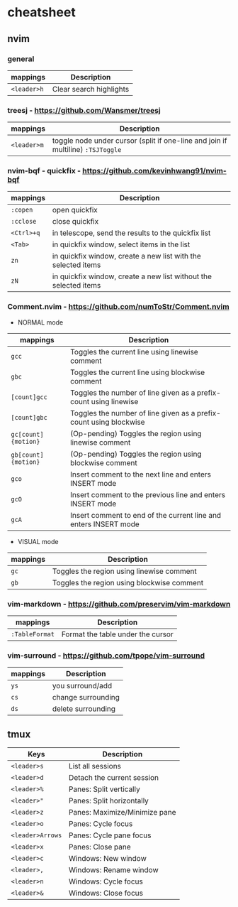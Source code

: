 # cheatsheet

## nvim

### general

| mappings    | Description             |
|-------------|-------------------------|
| `<leader>h` | Clear search highlights |



### treesj - https://github.com/Wansmer/treesj

| mappings    | Description                                                                     |
|-------------|---------------------------------------------------------------------------------|
| `<leader>m` | toggle node under cursor (split if one-line and join if multiline) `:TSJToggle` |


### nvim-bqf - quickfix - https://github.com/kevinhwang91/nvim-bqf

| mappings   | Description                                                      |
|------------|------------------------------------------------------------------|
| `:copen`   | open quickfix                                                    |
| `:cclose`  | close quickfix                                                   |
| `<Ctrl>+q` | in telescope, send the results to the quickfix list              |
| `<Tab>`    | in quickfix window, select items in the list                     |
| `zn`       | in quickfix window, create a new list with the selected items    |
| `zN`       | in quickfix window, create a new list without the selected items |


### Comment.nvim - https://github.com/numToStr/Comment.nvim

- NORMAL mode

| mappings            | Description                                                        |
|---------------------|--------------------------------------------------------------------|
| `gcc`               | Toggles the current line using linewise comment                    |
| `gbc`               | Toggles the current line using blockwise comment                   |
| `[count]gcc`        | Toggles the number of line given as a prefix-count using linewise  |
| `[count]gbc`        | Toggles the number of line given as a prefix-count using blockwise |
| `gc[count]{motion}` | (Op-pending) Toggles the region using linewise comment             |
| `gb[count]{motion}` | (Op-pending) Toggles the region using blockwise comment            |
| `gco`               | Insert comment to the next line and enters INSERT mode             |
| `gcO`               | Insert comment to the previous line and enters INSERT mode         |
| `gcA`               | Insert comment to end of the current line and enters INSERT mode   |

- VISUAL mode

| mappings | Description                                |
|----------|--------------------------------------------|
| `gc`     | Toggles the region using linewise comment  |
| `gb`     | Toggles the region using blockwise comment |


### vim-markdown - https://github.com/preservim/vim-markdown

| mappings       | Description                       |
|----------------|-----------------------------------|
| `:TableFormat` | Format the table under the cursor |



### vim-surround - https://github.com/tpope/vim-surround

| mappings | Description        |
|----------|--------------------|
| `ys`     | you surround/add   |
| `cs`     | change surrounding |
| `ds`     | delete surrounding |



## tmux


| Keys             | Description                   |
|------------------|-------------------------------|
| `<leader>s`      | List all sessions             |
| `<leader>d`      | Detach the current session    |
| `<leader>%`      | Panes: Split vertically       |
| `<leader>"`      | Panes: Split horizontally     |
| `<leader>z`      | Panes: Maximize/Minimize pane |
| `<leader>o`      | Panes: Cycle focus            |
| `<leader>Arrows` | Panes: Cycle pane focus       |
| `<leader>x`      | Panes: Close pane             |
| `<leader>c`      | Windows: New window           |
| `<leader>,`      | Windows: Rename window        |
| `<leader>n`      | Windows: Cycle focus          |
| `<leader>&`      | Windows: Close focus          |
